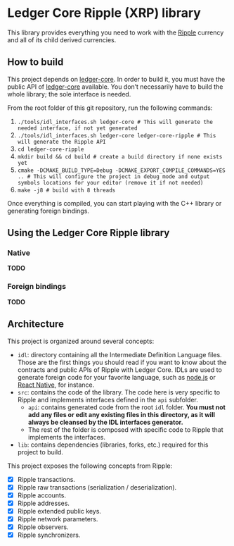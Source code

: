# Ledger Core Ripple (XRP) library

This library provides everything you need to work with the [Ripple] currency and all of its
child derived currencies.

## How to build

This project depends on [ledger-core]. In order to build it, you must have the public API of
[ledger-core] available. You don’t necessarily have to build the whole library; the sole interface
is needed.

From the root folder of this git repository, run the following commands:

  1. `./tools/idl_interfaces.sh ledger-core # This will generate the needed interface, if not yet generated`
  2. `./tools/idl_interfaces.sh ledger-core ledger-core-ripple # This will generate the Ripple API`
  3. `cd ledger-core-ripple`
  4. `mkdir build && cd build # create a build directory if none exists yet`
  5. `cmake -DCMAKE_BUILD_TYPE=Debug -DCMAKE_EXPORT_COMPILE_COMMANDS=YES .. # This will configure the project in debug mode and output symbols locations for your editor (remove it if not needed)`
  6. `make -j8 # build with 8 threads`

Once everything is compiled, you can start playing with the C++ library or generating foreign
bindings.

## Using the Ledger Core Ripple library

### Native

**TODO**

### Foreign bindings

**TODO**

## Architecture

This project is organized around several concepts:

  - `idl`: directory containing all the Intermediate Definition Language files. Those are the first
    things you should read if you want to know about the contracts and public APIs of Ripple with
    Ledger Core. IDLs are used to generate foreign code for your favorite language, such as
    [node.js] or [React Native], for instance.
  - `src`: contains the code of the library. The code here is very specific to Ripple and implements
    interfaces defined in the `api` subfolder.
    - `api`: contains generated code from the root `idl` folder. **You must not add any files or
      edit any existing files in this directory, as it will always be cleansed by the IDL interfaces
      generator.**
    - The rest of the folder is composed with specific code to Ripple that implements the
      interfaces.
  - `lib`: contains dependencies (libraries, forks, etc.) required for this project to build.

This project exposes the following concepts from Ripple:

  - [x] Ripple transactions.
  - [x] Ripple raw transactions (serialization / deserialization).
  - [x] Ripple accounts.
  - [x] Ripple addresses.
  - [x] Ripple extended public keys.
  - [x] Ripple network parameters.
  - [x] Ripple observers.
  - [x] Ripple synchronizers.

[Ripple]: https://ripple.com
[ledger-core]: ../ledger-core
[node.js]: https://nodejs.org
[React Native]: https://facebook.github.io/react-native
